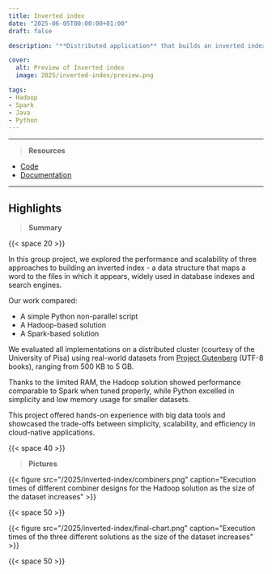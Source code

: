 ```yaml
---
title: Inverted index
date: "2025-06-05T00:00:00+01:00"
draft: false

description: "**Distributed application** that builds an inverted index structure using the **Hadoop** and **Spark** frameworks"

cover:
  alt: Preview of Inverted index
  image: 2025/inverted-index/preview.png

tags:
- Hadoop
- Spark
- Java
- Python
---
```


---

> **Resources**

- [Code](https://github.com/deluf/inverted-index)
- [Documentation](/2025/inverted-index/documentation.pdf)

---

## Highlights

> **Summary**

{{< space 20 >}}

In this group project, we explored the performance and scalability of three approaches to building an inverted index - a data structure that maps a word to the files in which it appears, widely used in database indexes and search engines.

Our work compared:
- A simple Python non-parallel script
- A Hadoop-based solution
- A Spark-based solution

We evaluated all implementations on a distributed cluster (courtesy of the University of Pisa) using real-world datasets from [Project Gutenberg](https://www.gutenberg.org/) (UTF-8 books), ranging from 500 KB to 5 GB. 

Thanks to the limited RAM, the Hadoop solution showed performance comparable to Spark when tuned properly, while Python excelled in simplicity and low memory usage for smaller datasets.

This project offered hands-on experience with big data tools and showcased the trade-offs between simplicity, scalability, and efficiency in cloud-native applications.

{{< space 40 >}}

> **Pictures**

{{< figure src="/2025/inverted-index/combiners.png" caption="Execution times of different combiner designs for the Hadoop solution as the size of the dataset increases" >}}

{{< space 50 >}}

{{< figure src="/2025/inverted-index/final-chart.png" caption="Execution times of the three different solutions as the size of the dataset increases" >}}

{{< space 50 >}}
